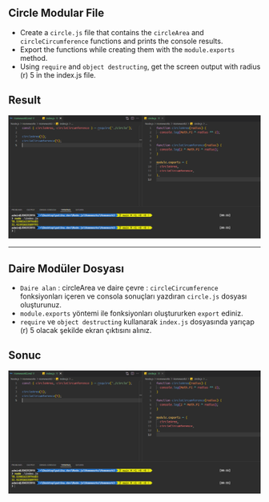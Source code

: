 ## Circle Modular File

- Create a `circle.js` file that contains the `circleArea` and `circleCircumference` functions and prints the console results.
- Export the functions while creating them with the `module.exports` method.
- Using `require` and `object destructing`, get the screen output with radius (r) 5 in the index.js file.

## Result

![(Screen Shot)](Capture.PNG)

<hr>

## Daire Modüler Dosyası

- `Daire alan` : circleArea ve daire çevre : `circleCircumference` fonksiyonları içeren ve consola sonuçları yazdıran `circle.js` dosyası oluşturunuz.
- `module.exports` yöntemi ile fonksiyonları oluştururken `export` ediniz.
- `require` ve `object destructing` kullanarak `index.js` dosyasında yarıçap (r) 5 olacak şekilde ekran çıktısını alınız.

## Sonuc

![(Screen Shot)](Capture.PNG)
